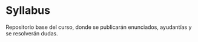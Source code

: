 # Syllabus
Repositorio base del curso, donde se publicarán enunciados, ayudantías y se resolverán dudas.
